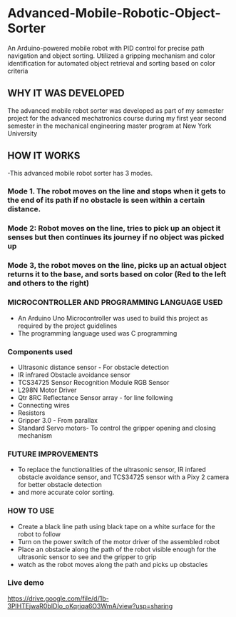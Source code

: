 # Advanced-Mobile-Robotic-Object-Sorter
An Arduino-powered mobile robot with PID control for precise path navigation and object sorting. Utilized a gripping mechanism and color identification for automated object retrieval and sorting based on color criteria  

## WHY IT WAS DEVELOPED
  The advanced mobile robot sorter was developed as part of my semester project for the advanced mechatronics course during my first year second semester in the mechanical engineering master program at New York University
  
## HOW IT WORKS
  -This advanced mobile robot sorter has 3 modes.
### Mode 1. The robot moves on the line and stops when it gets to the end of its path if no obstacle is seen within a certain distance. 
### Mode 2: Robot moves on the line, tries to pick up an object it senses but then continues its journey if no object was picked up
### Mode 3, the robot moves on the line, picks up an actual object returns it to the base, and sorts based on color (Red to the left and others to the right)

### MICROCONTROLLER AND PROGRAMMING LANGUAGE USED
  - An Arduino Uno Microcontroller was used to build this project as required by the project guidelines
  - The programming language used was C programming

### Components used
  - Ultrasonic distance sensor - For obstacle detection
  - IR infrared Obstacle avoidance sensor
  - TCS34725 Sensor Recognition Module RGB Sensor
  - L298N Motor Driver
  - Qtr 8RC Reflectance Sensor array - for line following 
  - Connecting wires
  - Resistors
  - Gripper 3.0 - From parallax
  - Standard Servo motors- To control the gripper opening and closing mechanism

### FUTURE IMPROVEMENTS
  - To replace the functionalities of the ultrasonic sensor, IR infared obstacle avoidance sensor, and TCS34725 sensor with a Pixy 2 camera for better obstacle detection
  - and more accurate color sorting.

### HOW TO USE
  - Create a black line path using black tape on a white surface for the robot to follow
  - Turn on the power switch of the motor driver of the assembled robot
  - Place an obstacle along the path of the robot visible enough for the ultrasonic sensor to see and the gripper to grip
  - watch as the robot moves along the path and picks up obstacles

### Live demo
https://drive.google.com/file/d/1b-3PlHTEjwaR0bIDIo_oKqriqa6O3WmA/view?usp=sharing
